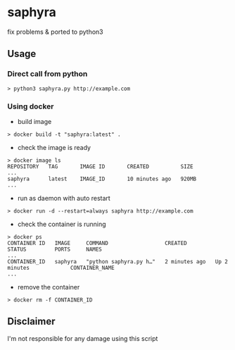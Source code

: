 # saphyra

fix problems & ported to python3

## Usage

### Direct call from python

```
> python3 saphyra.py http://example.com
```

### Using docker

* build image

```
> docker build -t "saphyra:latest" .
```

* check the image is ready

```
> docker image ls
REPOSITORY   TAG       IMAGE ID       CREATED          SIZE
...
saphyra      latest    IMAGE_ID       10 minutes ago   920MB
...
```

* run as daemon with auto restart

```
> docker run -d --restart=always saphyra http://example.com
```

* check the container is running

```
> docker ps
CONTAINER ID   IMAGE     COMMAND                  CREATED         STATUS         PORTS     NAMES
...
CONTAINER_ID   saphyra   "python saphyra.py h…"   2 minutes ago   Up 2 minutes             CONTAINER_NAME
...
```

* remove the container
```
> docker rm -f CONTAINER_ID
```

## Disclaimer

I'm not responsible for any damage using this script
